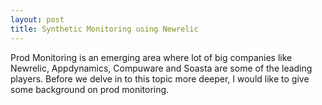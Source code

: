 ```yaml
---
layout: post
title: Synthetic Monitoring using Newrelic
---
```


Prod Monitoring is an emerging area where lot of big companies like Newrelic, Appdynamics, Compuware and Soasta are some of the leading players. Before we delve in to this topic more deeper, I would like to give some background on prod monitoring.